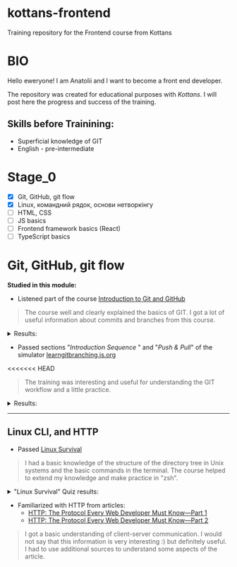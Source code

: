 # kottans-frontend
Training repository for the Frontend course from Kottans

# BIO
Hello eweryone! I am Anatolii and I want to become a front end developer.

The repository was created for educational purposes with *Kottans*. I will post here the progress and success of the training.

## Skills before Trainining:
- Superficial knowledge of GIT
- English - pre-intermediate

# Stage_0
- [x] Git, GitHub, git flow
- [x] Linux, командний рядок, основи нетворкінгу
- [ ] HTML, CSS
- [ ] JS basics
- [ ] Frontend framework basics (React)
- [ ] TypeScript basics

# Git, GitHub, git flow

**Studied in this module:**

- Listened part of the course [Introduction to Git and GitHub](https://www.coursera.org/learn/introduction-git-github)

>The course well and clearly explained the basics of GIT.
I got a lot of useful information about commits and branches from this course.

<details>
	<summary>Results:</summary>
	<img src="FilesForReadme/GITQuiz1.png">
	<p></p>
  <img src="FilesForReadme/GITQuiz2.png">
</details>

- Passed sections "*Introduction Sequence*
" and "*Push & Pull*" of the simulator [learngitbranching.js.org](https://learngitbranching.js.org/)

<<<<<<< HEAD
> The training was interesting and useful for understanding the GIT workflow and a little practice.

<details>
	<summary>Results:</summary>
	<img src="FilesForReadme/learngitbranchingMain.png">
	<p></p>
  <img src="FilesForReadme/learngitbranchingRemote.png">
</details>

_______________________

## Linux CLI, and HTTP

- Passed [Linux Survival](https://linuxsurvival.com/linux-tutorial-introduction/)

> I had a basic knowledge of the structure of the directory tree in Unix systems and the basic commands in the terminal. The course helped to extend my knowledge and make practice in "zsh".

<details>
	<summary>"Linux Survival" Quiz results:</summary>
	<img src="task_linux_cli/QuizNumber1.png">
	<p></p>
	<img src="task_linux_cli/QuizNumber2.png">
	<p></p>
	<img src="task_linux_cli/QuizNumber3.png">
	<p></p>
	<img src="task_linux_cli/QuizNumber4.png">
</details>

- Familiarized with HTTP from articles:
	- [HTTP: The Protocol Every Web Developer Must Know—Part 1](https://code.tutsplus.com/uk/tutorials/http-the-protocol-every-web-developer-must-know-part-1--net-31177)
	- [HTTP: The Protocol Every Web Developer Must Know—Part 2](https://code.tutsplus.com/uk/tutorials/http-the-protocol-every-web-developer-must-know-part-2--net-31155)

> I got a basic understanding of client-server communication. I would not say that this information is very interesting :) but definitely useful. I had to use additional sources to understand some aspects of the article.